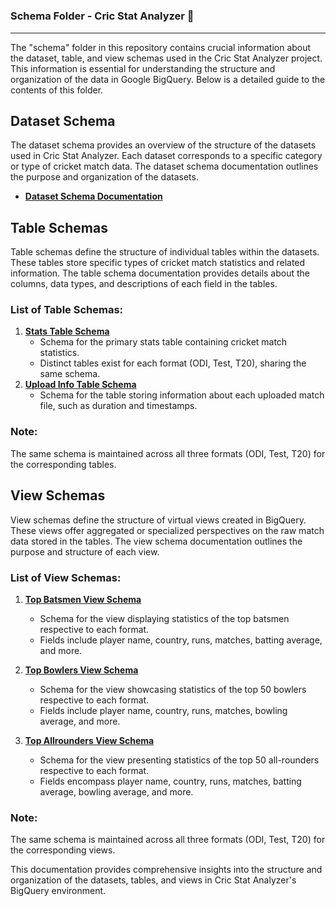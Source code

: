 # <h3 align="left"> Schema Folder - Cric Stat Analyzer 🏏 </h3>

<hr>

The "schema" folder in this repository contains crucial information about the dataset, table, and view schemas used in the Cric Stat Analyzer project. This information is essential for understanding the structure and organization of the data in Google BigQuery. Below is a detailed guide to the contents of this folder.

## Dataset Schema

The dataset schema provides an overview of the structure of the datasets used in Cric Stat Analyzer. Each dataset corresponds to a specific category or type of cricket match data. The dataset schema documentation outlines the purpose and organization of the datasets.

- [**Dataset Schema Documentation**](./dataset_schema.md)

## Table Schemas

Table schemas define the structure of individual tables within the datasets. These tables store specific types of cricket match statistics and related information. The table schema documentation provides details about the columns, data types, and descriptions of each field in the tables.

### List of Table Schemas:

1. [**Stats Table Schema**](./tables/stats_table_schema.md)
   - Schema for the primary stats table containing cricket match statistics.
   - Distinct tables exist for each format (ODI, Test, T20), sharing the same schema.
2. [**Upload Info Table Schema**](./tables/upload_info_table_schema.md)
   - Schema for the table storing information about each uploaded match file, such as duration and timestamps.

### Note:

The same schema is maintained across all three formats (ODI, Test, T20) for the corresponding tables.

## View Schemas

View schemas define the structure of virtual views created in BigQuery. These views offer aggregated or specialized perspectives on the raw match data stored in the tables. The view schema documentation outlines the purpose and structure of each view.

### List of View Schemas:

1. [**Top Batsmen View Schema**](./views/top_batsmen_view_schema.md)

   - Schema for the view displaying statistics of the top batsmen respective to each format.
   - Fields include player name, country, runs, matches, batting average, and more.

2. [**Top Bowlers View Schema**](./views/top_bowlers_view_schema.md)

   - Schema for the view showcasing statistics of the top 50 bowlers respective to each format.
   - Fields include player name, country, runs, matches, bowling average, and more.

3. [**Top Allrounders View Schema**](./views/top_allrounders_view_schema.md)
   - Schema for the view presenting statistics of the top 50 all-rounders respective to each format.
   - Fields encompass player name, country, runs, matches, batting average, bowling average, and more.

### Note:

The same schema is maintained across all three formats (ODI, Test, T20) for the corresponding views.

This documentation provides comprehensive insights into the structure and organization of the datasets, tables, and views in Cric Stat Analyzer's BigQuery environment.
